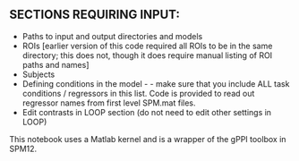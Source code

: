 ## SECTIONS REQUIRING INPUT:
* Paths to input and output directories and models
* ROIs [earlier version of this code required all ROIs to be in the same directory; this does not, though it does require manual listing of ROI paths and names]
* Subjects
* Defining conditions in the model - - make sure that you include ALL task conditions / regressors in this list. Code is provided to read out regressor names from first level SPM.mat files.
* Edit contrasts in LOOP section (do not need to edit other settings in LOOP)


This notebook uses a Matlab kernel and is a wrapper of the gPPI toolbox in SPM12. 